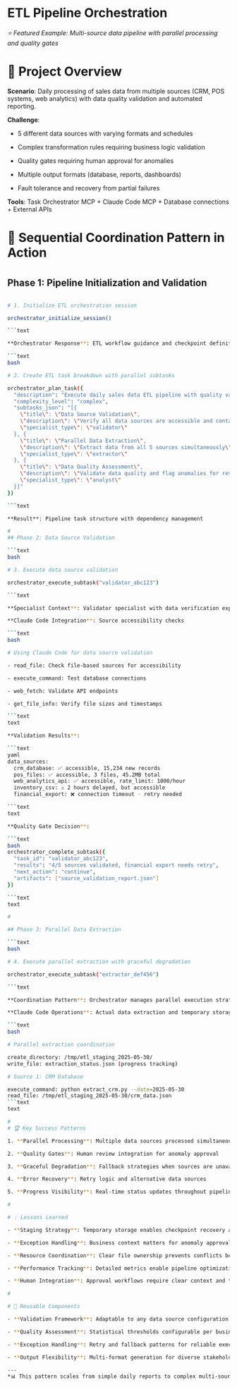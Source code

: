

# ETL Pipeline Orchestration

*⭐ Featured Example: Multi-source data pipeline with parallel processing and quality gates*

#

# 🎯 Project Overview

**Scenario**: Daily processing of sales data from multiple sources (CRM, POS systems, web analytics) with data quality validation and automated reporting.

**Challenge**:

- 5 different data sources with varying formats and schedules

- Complex transformation rules requiring business logic validation

- Quality gates requiring human approval for anomalies

- Multiple output formats (database, reports, dashboards)

- Fault tolerance and recovery from partial failures

**Tools**: Task Orchestrator MCP + Claude Code MCP + Database connections + External APIs

#

# 🔄 Sequential Coordination Pattern in Action

#

## Phase 1: Pipeline Initialization and Validation

```bash

# 1. Initialize ETL orchestration session

orchestrator_initialize_session()

```text

**Orchestrator Response**: ETL workflow guidance and checkpoint definitions

```text
bash

# 2. Create ETL task breakdown with parallel subtasks

orchestrator_plan_task({
  "description": "Execute daily sales data ETL pipeline with quality validation",
  "complexity_level": "complex",
  "subtasks_json": "[{
    \"title\": \"Data Source Validation\",
    \"description\": \"Verify all data sources are accessible and contain expected data\",
    \"specialist_type\": \"validator\"
  }, {
    \"title\": \"Parallel Data Extraction\", 
    \"description\": \"Extract data from all 5 sources simultaneously\",
    \"specialist_type\": \"extractor\"
  }, {
    \"title\": \"Data Quality Assessment\",
    \"description\": \"Validate data quality and flag anomalies for review\",
    \"specialist_type\": \"analyst\"
  }]"
})

```text

**Result**: Pipeline task structure with dependency management

#
## Phase 2: Data Source Validation

```text
bash

# 3. Execute data source validation

orchestrator_execute_subtask("validator_abc123")

```text

**Specialist Context**: Validator specialist with data verification expertise

**Claude Code Integration**: Source accessibility checks

```text
bash

# Using Claude Code for data source validation

- read_file: Check file-based sources for accessibility

- execute_command: Test database connections

- web_fetch: Validate API endpoints

- get_file_info: Verify file sizes and timestamps

```text
text

**Validation Results**:

```text
yaml
data_sources:
  crm_database: ✅ accessible, 15,234 new records
  pos_files: ✅ accessible, 3 files, 45.2MB total
  web_analytics_api: ✅ accessible, rate_limit: 1000/hour
  inventory_csv: ⚠️ 2 hours delayed, but accessible
  financial_export: ❌ connection timeout - retry needed

```text
text

**Quality Gate Decision**:

```text
bash
orchestrator_complete_subtask({
  "task_id": "validator_abc123",
  "results": "4/5 sources validated, financial export needs retry",
  "next_action": "continue",
  "artifacts": ["source_validation_report.json"]
})

```text
text

#

## Phase 3: Parallel Data Extraction

```text
bash

# 4. Execute parallel extraction with graceful degradation

orchestrator_execute_subtask("extractor_def456")

```text

**Coordination Pattern**: Orchestrator manages parallel execution strategy

**Claude Code Operations**: Actual data extraction and temporary storage

```text
bash

# Parallel extraction coordination

create_directory: /tmp/etl_staging_2025-05-30/
write_file: extraction_status.json (progress tracking)

# Source 1: CRM Database

execute_command: python extract_crm.py --date=2025-05-30
read_file: /tmp/etl_staging_2025-05-30/crm_data.json
```text
text

#
# 🏆 Key Success Patterns

1. **Parallel Processing**: Multiple data sources processed simultaneously with status tracking

2. **Quality Gates**: Human review integration for anomaly approval

3. **Graceful Degradation**: Fallback strategies when sources are unavailable

4. **Error Recovery**: Retry logic and alternative data sources

5. **Progress Visibility**: Real-time status updates throughout pipeline execution

#

# 💡 Lessons Learned

- **Staging Strategy**: Temporary storage enables checkpoint recovery and debugging

- **Exception Handling**: Business context matters for anomaly approval decisions

- **Resource Coordination**: Clear file ownership prevents conflicts between tools

- **Performance Tracking**: Detailed metrics enable pipeline optimization

- **Human Integration**: Approval workflows require clear context and time estimates

#

# 🔧 Reusable Components

- **Validation Framework**: Adaptable to any data source configuration

- **Quality Assessment**: Statistical thresholds configurable per business domain  

- **Exception Handling**: Retry and fallback patterns for reliable execution

- **Output Flexibility**: Multi-format generation for diverse stakeholder needs

---
*📊 This pattern scales from simple daily reports to complex multi-source enterprise data warehouses*
